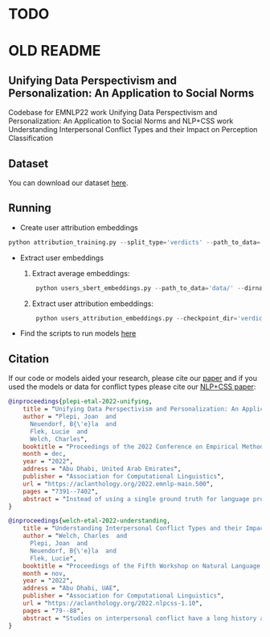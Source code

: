 # TODO

# OLD README

## Unifying Data Perspectivism and Personalization: An Application to Social Norms
Codebase for EMNLP22 work Unifying Data Perspectivism and Personalization: An Application to Social Norms and NLP+CSS work Understanding Interpersonal Conflict Types and their Impact on Perception Classification

## Dataset
You can download our dataset [here](https://drive.google.com/drive/folders/18iGMBEsQYw8dya9baqhrquQHmpmk71ka).

## Running 

* Create user attribution embeddings <br>
```python
python attribution_training.py --split_type='verdicts' --path_to_data='data/'
```

* Extract user embeddings
  
  1. Extract average embeddings:
     ```python
      python users_sbert_embeddings.py --path_to_data='data/' --dirname='data/path_to_history_comments/' --output_dir='data/embeddings/'
     ```
  2. Extract user attribution embeddings:
     ```python
      python users_attribution_embeddings.py --checkpoint_dir='verdicts_linear_layers_2022-06-16_12:12:57:866975.pt' --embedding_type='prediction'
     ```
* Find the scripts to run models [here](https://github.com/caisa-lab/perspectivism-personalization/tree/master/scripts)


## Citation 
If our code or models aided your research, please cite our [paper](https://aclanthology.org/2022.emnlp-main.500/) and if you used the models or data for conflict types please cite our [NLP+CSS paper](https://aclanthology.org/2022.nlpcss-1.10):
```bibtex
@inproceedings{plepi-etal-2022-unifying,
    title = "Unifying Data Perspectivism and Personalization: An Application to Social Norms",
    author = "Plepi, Joan  and
      Neuendorf, B{\'e}la  and
      Flek, Lucie  and
      Welch, Charles",
    booktitle = "Proceedings of the 2022 Conference on Empirical Methods in Natural Language Processing",
    month = dec,
    year = "2022",
    address = "Abu Dhabi, United Arab Emirates",
    publisher = "Association for Computational Linguistics",
    url = "https://aclanthology.org/2022.emnlp-main.500",
    pages = "7391--7402",
    abstract = "Instead of using a single ground truth for language processing tasks, several recent studies have examined how to represent and predict the labels of the set of annotators. However, often little or no information about annotators is known, or the set of annotators is small. In this work, we examine a corpus of social media posts about conflict from a set of 13k annotators and 210k judgements of social norms. We provide a novel experimental setup that applies personalization methods to the modeling of annotators and compare their effectiveness for predicting the perception of social norms. We further provide an analysis of performance across subsets of social situations that vary by the closeness of the relationship between parties in conflict, and assess where personalization helps the most.",
}
```
```bibtex
@inproceedings{welch-etal-2022-understanding,
    title = "Understanding Interpersonal Conflict Types and their Impact on Perception Classification",
    author = "Welch, Charles  and
      Plepi, Joan  and
      Neuendorf, B{\'e}la  and
      Flek, Lucie",
    booktitle = "Proceedings of the Fifth Workshop on Natural Language Processing and Computational Social Science (NLP+CSS)",
    month = nov,
    year = "2022",
    address = "Abu Dhabi, UAE",
    publisher = "Association for Computational Linguistics",
    url = "https://aclanthology.org/2022.nlpcss-1.10",
    pages = "79--88",
    abstract = "Studies on interpersonal conflict have a long history and contain many suggestions for conflict typology. We use this as the basis of a novel annotation scheme and release a new dataset of situations and conflict aspect annotations. We then build a classifier to predict whether someone will perceive the actions of one individual as right or wrong in a given situation. Our analyses include conflict aspects, but also generated clusters, which are human validated, and show differences in conflict content based on the relationship of participants to the author. Our findings have important implications for understanding conflict and social norms.",
}
```
